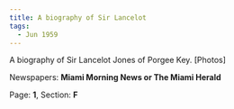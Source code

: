 ```yaml
---  
title: A biography of Sir Lancelot  
tags:  
  - Jun 1959  
---  
```

  
A biography of Sir Lancelot Jones of Porgee Key. [Photos]  
  
Newspapers: **Miami Morning News or The Miami Herald**  
  
Page: **1**, Section: **F** 
